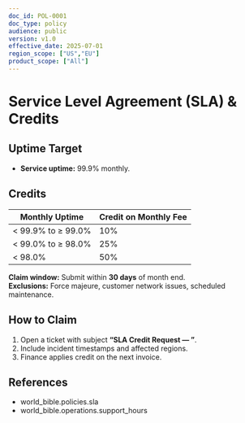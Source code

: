 ```yaml
---
doc_id: POL-0001
doc_type: policy
audience: public
version: v1.0
effective_date: 2025-07-01
region_scope: ["US","EU"]
product_scope: ["All"]
---
```

# Service Level Agreement (SLA) & Credits

## Uptime Target
- **Service uptime:** 99.9% monthly.

## Credits
| Monthly Uptime | Credit on Monthly Fee |
|----------------|------------------------|
| < 99.9% to ≥ 99.0% | 10% |
| < 99.0% to ≥ 98.0% | 25% |
| < 98.0%             | 50% |

**Claim window:** Submit within **30 days** of month end.  
**Exclusions:** Force majeure, customer network issues, scheduled maintenance.

## How to Claim
1. Open a ticket with subject **“SLA Credit Request — <Month>”**.
2. Include incident timestamps and affected regions.
3. Finance applies credit on the next invoice.

## References
- world_bible.policies.sla
- world_bible.operations.support_hours
